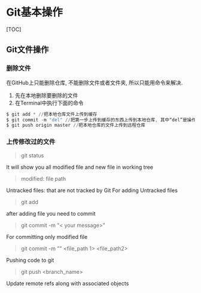 # Git基本操作
[TOC]

## Git文件操作

### 删除文件

在GitHub上只能删除仓库, 不能删除文件或者文件夹, 所以只能用命令来解决.

1. 先在本地删除要删除的文件
2. 在Terminal中执行下面的命令


```powershell
$ git add * //把本地仓库文件上传到缓存
$ git commit -m "del" //把第一步上传到缓存的东西上传到本地仓库, 其中“del”是操作标识, 内容随便填, 方便用户观看
$ git push origin master //把本地仓库的文件上传到远程仓库
```

### 上传修改过的文件

> git status 

It will show you all modified file and new file in working tree

> modified:   file path

Untracked files: that are not tracked by Git
For adding Untracked files

> git add <file path>

after adding file you need to commit

> git commit -m "< your message>"

For committing only modified file

> git commit -m "<your message>" <file_path 1> <file_path2>

Pushing code to git

> git push <origin> <branch_name>

Update remote refs along with associated objects